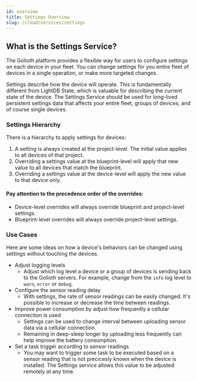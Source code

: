 ```yaml
---
id: overview
title: Settings Overview
slug: /cloud/services/settings
---
```


## What is the Settings Service?

The Golioth platform provides a flexible way for users to configure settings on
each device in your fleet. You can change settings for you entire fleet of
devices in a single operation, or make more targeted changes.

Settings describe how the device will operate. This is fundamentally different
from LightDB State, which is valuable for describing the current state of the
device. The Settings Service should be used for long-lived persistent settings
data that affects your entire fleet, groups of devices, and of course single
devices.

### Settings Hierarchy

There is a hierarchy to apply settings for devices:

1. A setting is always created at the project-level. The initial value applies
   to all devices of that project.
2. Overriding a settings value at the blueprint-level will apply that new value
   to all devices that match the blueprint.
3. Overriding a settings value at the device-level will apply the new value to
   that device only.

#### Pay attention to the precedence order of the overrides:

* Device-level overrides will always override blueprint and project-level
  settings.
* Blueprint-level overrides will always override project-level settings.

### Use Cases

Here are some ideas on how a device's behaviors can be changed using settings
without touching the devices.

- Adjust logging levels
  - Adjust which log level a device or a group of devices is sending back to the
    Golioth servers. For example, change from the `info` log level to `warn`,
    `error` or `debug`.
- Configure the sensor reading delay
  - With settings, the rate of sensor readings can be easily changed. It's
    possible to increase or decrease the time between readings.
- Improve power consumption by adjust how frequently a cellular connection is
  used
  - Settings can be used to change interval between uploading sensor data via a
    cellular connection.
  - Remaining in deep-sleep longer by uploading less frequently can help improve
    the battery consumption.
- Set a task trigger according to sensor readings
  - You may want to trigger some task to be executed based on a sensor reading
    that is not precicesly known when the device is installed. The Settings
    service allows this value to be adjusted remotely at any time.
